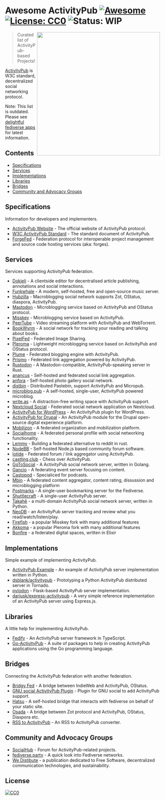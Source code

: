 # Awesome ActivityPub [![Awesome](https://awesome.re/badge.svg)](https://awesome.re) [![License: CC0](https://img.shields.io/badge/License-CC0-lightgrey.svg)](https://creativecommons.org/publicdomain/zero/1.0/) ![Status: WIP](https://img.shields.io/badge/status-WIP-red.svg)

[<img src="https://rawgit.com/BasixKOR/awesome-activitypub/master/ActivityPub-logo.svg" align="right" width="400">](https://activitypub.rocks/)

> Curated list of ActivityPub-based Projects!

[ActivityPub](https://www.w3.org/TR/activitypub/) is W3C standard, decentralized social networking protocol.

Note: This list is outdated. Please see [delightful fediverse apps](https://codeberg.org/fediverse/delightful-fediverse-apps) for latest information.

## Contents
* [Specifications](#specifications)
* [Services](#services)
* [Implementations](#implementations)
* [Libraries](#libraries)
* [Bridges](#bridges)
* [Community and Advocacy Groups](#community)

## Specifications
Information for developers and implementers.

* [ActivityPub Website](https://activitypub.rocks/) - The official website of ActivityPub protocol.
* [W3C ActivityPub Standard](https://www.w3.org/TR/activitypub/) - The standard document of ActivityPub.
* [ForgeFed](https://forgefed.peers.community/) - Federation protocol for interoperable project management and source code hosting services (aka: forges).

## Services
Services supporting ActivityPub federation.

* [Dokieli](https://dokie.li/#introduction) - A clientside editor for decentralised article publishing, annotations and social interactions.
* [Funkwhale](https://funkwhale.audio/) - A modern, self-hosted, free and open-source music server.
* [Hubzilla](https://project.hubzilla.org) - Macroblogging social network supports Zot, OStatus, diaspora, ActivityPub.
* [Mastodon](https://joinmastodon.org/) - Microblogging service based on ActivityPub and OStatus protocol.
* [Misskey](https://github.com/syuilo/misskey) - Microblogging service based on ActivityPub.
* [PeerTube](https://github.com/Chocobozzz/PeerTube) - Video streaming platform with ActivityPub and WebTorrent.
* [BookWyrm](https://joinbookwyrm.com/) - A social network for tracking your reading and talking about books.
* [PixelFed](https://pixelfed.org/) - Federated Image Sharing.
* [Pleroma](https://pleroma.social/) - Lightweight microblogging service based on ActivityPub and OStatus protocol.
* [Plume](https://github.com/Plume-org/Plume) - Federated blogging engine with ActivityPub.
* [Prismo](https://gitlab.com/mbajur/prismo) - Federated link aggregation powered by ActivityPub.
* [Rustodon](https://github.com/rustodon/rustodon) - A Mastodon-compatible, ActivityPub-speaking server in Rust.
* [anancus](https://gitlab.com/tuxether/anancus) - Self-hosted and federated social link aggregation.
* [anfora](https://github.com/anforaProject/anfora) - Self-hosted photo gallery social network.
* [distbin](https://distbin.com/about) - Distributed Pastebin, support ActivityPub and Micropub.
* [microblog.pub](https://microblog.pub/) - A self-hosted, single-user, ActivityPub powered microblog.
* [write.as](https://write.as/about) - A distraction-free writing space with ActivityPub support.
* [Nextcloud Social](https://github.com/nextcloud/social) - Federated social network application on Nextcloud.
* [ActivityPub for WordPress](https://wordpress.org/plugins/activitypub/) - An ActivityPub plugin for WordPress.
* [ActivityPub for Drupal](https://www.drupal.org/project/activitypub) - An ActivityPub module for the Drupal open-source digital experience platform.
* [Mobilizon](https://joinmobilizon.org/en/) - A federated organization and mobilization platform.
* [Socialhome](https://socialhome.network/) - A federated personal profile with social networking functionality. 
* [Lemmy](https://github.com/dessalines/lemmy) - Building a federated alternative to reddit in rust.
* [NodeBB](https://nodebb.org) - Self-hosted Node.js based community forum software.
* [lotide](https://sr.ht/~vpzom/lotide/) - Federated forum / link aggregator using ActivityPub.
* [castling.club](https://castling.club/) - Chess over ActivityPub.
* [GoToSocial](https://github.com/superseriousbusiness/gotosocial) - A ActivityPub social network server, written in Golang.
* [Gancio](https://gancio.org) - A federating event server focusing on content.
* [Castopod](https://castopod.org) - Specialiced for podcasts.
* [Mbin](https://github.com/MbinOrg/mbin) - A federated content aggregator, content rating, dissussion and microblogging platform
* [Postmarks](https://github.com/ckolderup/postmarks) - A single-user bookmarking server for the Fediverse.
* [Shuttlecraft](https://github.com/benbrown/shuttlecraft) - A single-user ActivityPub server.
* [Takahē](https://github.com/jointakahe/takahe) - a multi-domain ActivityPub social network server, written in Python.
* [NeoDB](https://github.com/neodb-social/neodb) - an ActivityPub server tracking and review what you read/watch/listen/play.
* [Firefish](https://firefish.dev/firefish/firefish) - a popular Misskey fork with many additional features
* [Akkoma](https://akkoma.dev/AkkomaGang/akkoma/) - a popular Pleroma fork with many additional features
* [Bonfire](https://github.com/bonfire-networks/bonfire-app) - a federated digital spaces, written in Elixir 

## Implementations
Simple example of implementing ActivityPub.

* [ActivityPub Example](https://github.com/tOkeshu/activitypub-example) - An example of ActivityPub server implementation written in Python.
* [dsblank/activitypub](https://github.com/dsblank/activitypub) - Prototyping a Python ActivityPub distributed server in Tornado.
* [pylodon](https://github.com/rowanlupton/pylodon) - Flask-based ActivityPub server implementation.
* [dariusk/express-activitypub](https://github.com/dariusk/express-activitypub) - A very simple reference implementation of an ActivityPub server using Express.js.

## Libraries
A little help for implementing ActivityPub.

* [Fedify](https://fedify.dev/) - An ActivityPub server framework in TypeScript.
* [Go-ActivityPub](https://github.com/go-ap) - A suite of packages to help in creating ActivityPub applications using the Go programming language.

## Bridges
Connecting the ActivityPub federation with another federation.

* [Bridgy Fed](https://github.com/snarfed/bridgy-fed) - A bridge between IndieWeb and ActivityPub, OStatus.
* [GNU social ActivityPub Plugin](https://notabug.org/diogo/gnu-social/src/nightly/plugins/ActivityPub) - Plugin for GNU social to add ActivityPub support.
* [Hatsu](https://hatsu.cli.rs/) - A self-hosted bridge that interacts with fediverse on behalf of your static site.
* [Osada](https://macgirvin.com/wiki/mike/Osada/Home) - A bridge between Zot protocol and ActivityPub, OStatus, Diaspora etc.
* [RSS to ActivityPub](https://github.com/dariusk/rss-to-activitypub) - An RSS to ActivityPub converter. 

## Community and Advocacy Groups

* [SocialHub](https://socialhub.activitypub.rocks/) - Forum for ActivityPub-related projects.
* [fediverse.party](https://fediverse.party/) - A quick look into Fediverse networks.
* [We Distibute](https://wedistribute.org/) - a publication dedicated to Free Software, decentralized communication technologies, and sustainability.

## License

[![CC0](http://mirrors.creativecommons.org/presskit/buttons/88x31/svg/cc-zero.svg)](https://creativecommons.org/publicdomain/zero/1.0/)
